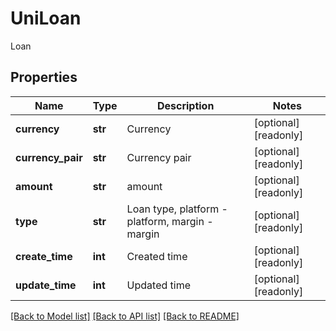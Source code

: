 # UniLoan

Loan
## Properties
Name | Type | Description | Notes
------------ | ------------- | ------------- | -------------
**currency** | **str** | Currency | [optional] [readonly] 
**currency_pair** | **str** | Currency pair | [optional] [readonly] 
**amount** | **str** | amount | [optional] [readonly] 
**type** | **str** | Loan type, platform - platform, margin - margin | [optional] [readonly] 
**create_time** | **int** | Created time | [optional] [readonly] 
**update_time** | **int** | Updated time | [optional] [readonly] 

[[Back to Model list]](../README.md#documentation-for-models) [[Back to API list]](../README.md#documentation-for-api-endpoints) [[Back to README]](../README.md)


